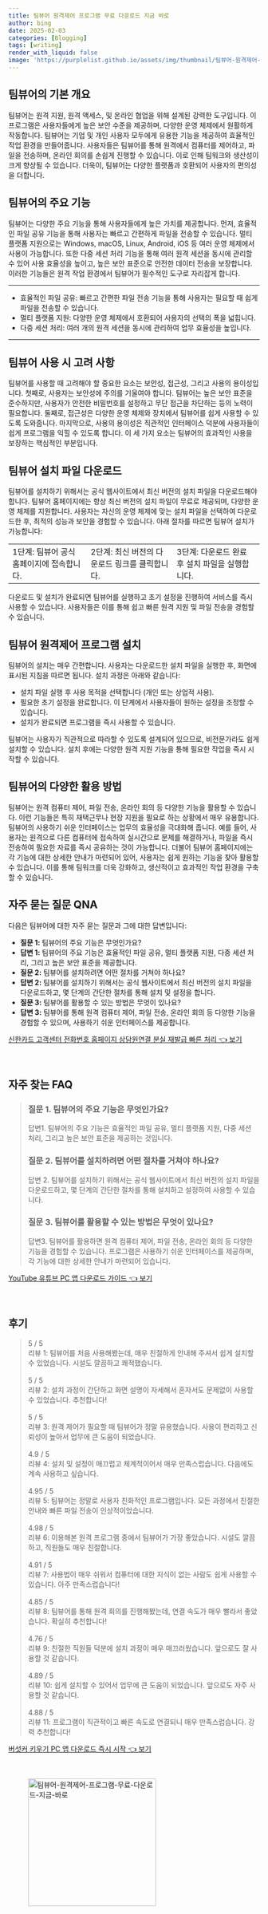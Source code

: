 ```yaml
---
title: 팀뷰어 원격제어 프로그램 무료 다운로드 지금 바로
author: bing
date: 2025-02-03
categories: [Blogging]
tags: [writing]
render_with_liquid: false
image: 'https://purplelist.github.io/assets/img/thumbnail/팀뷰어-원격제어-프로그램-무료-다운로드-지금-바로.webp'
---
```



<h2 id='팀뷰어_개요'>팀뷰어의 기본 개요</h2>

<p>팀뷰어는 원격 지원, 원격 액세스, 및 온라인 협업을 위해 설계된 강력한 도구입니다. 이 프로그램은 사용자들에게 높은 보안 수준을 제공하며, 다양한 운영 체제에서 원활하게 작동합니다. 팀뷰어는 기업 및 개인 사용자 모두에게 유용한 기능을 제공하여 효율적인 작업 환경을 만들어줍니다. 사용자들은 팀뷰어를 통해 원격에서 컴퓨터를 제어하고, 파일을 전송하며, 온라인 회의를 손쉽게 진행할 수 있습니다. 이로 인해 팀워크와 생산성이 크게 향상될 수 있습니다. 더욱이, 팀뷰어는 다양한 플랫폼과 호환되어 사용자의 편의성을 더합니다.</p>

<h2 id='주요_기능'>팀뷰어의 주요 기능</h2>

<p>팀뷰어는 다양한 주요 기능을 통해 사용자들에게 높은 가치를 제공합니다. 먼저, 효율적인 파일 공유 기능을 통해 사용자는 빠르고 간편하게 파일을 전송할 수 있습니다. 멀티 플랫폼 지원으로는 Windows, macOS, Linux, Android, iOS 등 여러 운영 체제에서 사용이 가능합니다. 또한 다중 세션 처리 기능을 통해 여러 원격 세션을 동시에 관리할 수 있어 사용 효율성을 높이고, 높은 보안 표준으로 안전한 데이터 전송을 보장합니다. 이러한 기능들은 원격 작업 환경에서 팀뷰어가 필수적인 도구로 자리잡게 합니다.</p>

<hr />

<ul>
    <li>효율적인 파일 공유: 빠르고 간편한 파일 전송 기능을 통해 사용자는 필요할 때 쉽게 파일을 전송할 수 있습니다.</li>
    <li>멀티 플랫폼 지원: 다양한 운영 체제에서 호환되어 사용자의 선택의 폭을 넓힙니다.</li>
    <li>다중 세션 처리: 여러 개의 원격 세션을 동시에 관리하여 업무 효율성을 높입니다.</li>
</ul>

<hr />

<h2 id='사용_고려사항'>팀뷰어 사용 시 고려 사항</h2>

<p>팀뷰어를 사용할 때 고려해야 할 중요한 요소는 보안성, 접근성, 그리고 사용의 용이성입니다. 첫째로, 사용자는 보안성에 주의를 기울여야 합니다. 팀뷰어는 높은 보안 표준을 준수하지만, 사용자가 안전한 비밀번호를 설정하고 무단 접근을 차단하는 등의 노력이 필요합니다. 둘째로, 접근성은 다양한 운영 체제와 장치에서 팀뷰어를 쉽게 사용할 수 있도록 도와줍니다. 마지막으로, 사용의 용이성은 직관적인 인터페이스 덕분에 사용자들이 쉽게 프로그램을 익힐 수 있도록 합니다. 이 세 가지 요소는 팀뷰어의 효과적인 사용을 보장하는 핵심적인 부분입니다.</p>

<h2 id='팀뷰어_설치_파일_다운로드'>팀뷰어 설치 파일 다운로드</h2>

<p>팀뷰어를 설치하기 위해서는 공식 웹사이트에서 최신 버전의 설치 파일을 다운로드해야 합니다. 팀뷰어 홈페이지에는 항상 최신 버전의 설치 파일이 무료로 제공되며, 다양한 운영 체제를 지원합니다. 사용자는 자신의 운영 체제에 맞는 설치 파일을 선택하여 다운로드한 후, 최적의 성능과 보안을 경험할 수 있습니다. 아래 절차를 따르면 팀뷰어 설치가 가능합니다:</p>

<table>
    <tr>
        <td>1단계: 팀뷰어 공식 홈페이지에 접속합니다.</td>
        <td>2단계: 최신 버전의 다운로드 링크를 클릭합니다.</td>
        <td>3단계: 다운로드 완료 후 설치 파일을 실행합니다.</td>
    </tr>
</table>

<p>다운로드 및 설치가 완료되면 팀뷰어를 실행하고 초기 설정을 진행하여 서비스를 즉시 사용할 수 있습니다. 사용자들은 이를 통해 쉽고 빠른 원격 지원 및 파일 전송을 경험할 수 있습니다.</p>

<h2 id='팀뷰어_설치_과정'>팀뷰어 원격제어 프로그램 설치</h2>

<p>팀뷰어의 설치는 매우 간편합니다. 사용자는 다운로드한 설치 파일을 실행한 후, 화면에 표시된 지침을 따르면 됩니다. 설치 과정은 아래와 같습니다:</p>

<ul>
    <li>설치 파일 실행 후 사용 목적을 선택합니다 (개인 또는 상업적 사용).</li>
    <li>필요한 초기 설정을 완료합니다. 이 단계에서 사용자들이 원하는 설정을 조정할 수 있습니다.</li>
    <li>설치가 완료되면 프로그램을 즉시 사용할 수 있습니다.</li>
</ul>

<p>팀뷰어는 사용자가 직관적으로 따라할 수 있도록 설계되어 있으므로, 비전문가라도 쉽게 설치할 수 있습니다. 설치 후에는 다양한 원격 지원 기능을 통해 필요한 작업을 즉시 시작할 수 있습니다.</p>

<h2 id='팀뷰어_활용_방법'>팀뷰어의 다양한 활용 방법</h2>

<p>팀뷰어는 원격 컴퓨터 제어, 파일 전송, 온라인 회의 등 다양한 기능을 활용할 수 있습니다. 이런 기능들은 특히 재택근무나 현장 지원을 필요로 하는 상황에서 매우 유용합니다. 팀뷰어의 사용하기 쉬운 인터페이스는 업무의 효율성을 극대화해 줍니다. 예를 들어, 사용자는 원격으로 다른 컴퓨터에 접속하여 실시간으로 문제를 해결하거나, 파일을 즉시 전송하여 필요한 자료를 즉시 공유하는 것이 가능합니다. 더불어 팀뷰어 홈페이지에는 각 기능에 대한 상세한 안내가 마련되어 있어, 사용자는 쉽게 원하는 기능을 찾아 활용할 수 있습니다. 이를 통해 팀워크를 더욱 강화하고, 생산적이고 효과적인 작업 환경을 구축할 수 있습니다.</p>

<h2 id='자주_묻는_질문'>자주 묻는 질문 QNA</h2>

<p>다음은 팀뷰어에 대한 자주 묻는 질문과 그에 대한 답변입니다:</p>

<ul>
    <li><b>질문 1:</b> 팀뷰어의 주요 기능은 무엇인가요?</li>
    <li><b>답변 1:</b> 팀뷰어의 주요 기능은 효율적인 파일 공유, 멀티 플랫폼 지원, 다중 세션 처리, 그리고 높은 보안 표준을 제공합니다.</li>
    <li><b>질문 2:</b> 팀뷰어를 설치하려면 어떤 절차를 거쳐야 하나요?</li>
    <li><b>답변 2:</b> 팀뷰어를 설치하기 위해서는 공식 웹사이트에서 최신 버전의 설치 파일을 다운로드하고, 몇 단계의 간단한 절차를 통해 설치 및 설정을 합니다.</li>
    <li><b>질문 3:</b> 팀뷰어를 활용할 수 있는 방법은 무엇이 있나요?</li>
    <li><b>답변 3:</b> 팀뷰어를 통해 원격 컴퓨터 제어, 파일 전송, 온라인 회의 등 다양한 기능을 경험할 수 있으며, 사용하기 쉬운 인터페이스를 제공합니다.</li>
</ul>


<p><a class="click-button" title="신한카드 고객센터 전화번호 홈페이지 상담원연결 분실 재발급 빠른 처리" href="https://purplelist.github.io/posts/%EC%8B%A0%ED%95%9C%EC%B9%B4%EB%93%9C-%EA%B3%A0%EA%B0%9D%EC%84%BC%ED%84%B0-%EC%A0%84%ED%99%94%EB%B2%88%ED%98%B8-%ED%99%88%ED%8E%98%EC%9D%B4%EC%A7%80-%EC%83%81%EB%8B%B4%EC%9B%90%EC%97%B0%EA%B2%B0-%EB%B6%84%EC%8B%A4-%EC%9E%AC%EB%B0%9C%EA%B8%89-%EB%B9%A0%EB%A5%B8-%EC%B2%98%EB%A6%AC/" rel="dofollow">신한카드 고객센터 전화번호 홈페이지 상담원연결 분실 재발급 빠른 처리 👈 보기</a></p><br>
<h2 id='자주_찾는_FAQ'>자주 찾는 FAQ</h2>
<div itemscope="" itemtype="https://schema.org/FAQPage"> 
<blockquote> 
<div itemscope="" itemprop="mainEntity" itemtype="https://schema.org/Question"> 
<h3 itemprop="name">질문 1. 팀뷰어의 주요 기능은 무엇인가요?</h3> 
<div itemscope="" itemprop="acceptedAnswer" itemtype="https://schema.org/Answer"> 
<span itemprop="text"> 
<p>답변1. 팀뷰어의 주요 기능은 효율적인 파일 공유, 멀티 플랫폼 지원, 다중 세션 처리, 그리고 높은 보안 표준을 제공하는 것입니다.</p> 
</span> 
</div> 
</div> 

<div itemscope="" itemprop="mainEntity" itemtype="https://schema.org/Question"> 
<h3 itemprop="name">질문 2. 팀뷰어를 설치하려면 어떤 절차를 거쳐야 하나요?</h3> 
<div itemscope="" itemprop="acceptedAnswer" itemtype="https://schema.org/Answer"> 
<span itemprop="text"> 
<p>답변 2. 팀뷰어를 설치하기 위해서는 공식 웹사이트에서 최신 버전의 설치 파일을 다운로드하고, 몇 단계의 간단한 절차를 통해 설치하고 설정하여 사용할 수 있습니다.</p> 
</span> 
</div> 
</div> 

<div itemscope="" itemprop="mainEntity" itemtype="https://schema.org/Question"> 
<h3 itemprop="name">질문 3. 팀뷰어를 활용할 수 있는 방법은 무엇이 있나요?</h3> 
<div itemscope="" itemprop="acceptedAnswer" itemtype="https://schema.org/Answer"> 
<span itemprop="text"> 
<p>답변3. 팀뷰어를 활용하면 원격 컴퓨터 제어, 파일 전송, 온라인 회의 등 다양한 기능을 경험할 수 있습니다. 프로그램은 사용하기 쉬운 인터페이스를 제공하며, 각 기능에 대한 상세한 안내가 마련되어 있습니다.</p> 
</span> 
</div> 
</div> 
</blockquote> 
</div>
<p><a class="click-button" title="YouTube 유튜브 PC 앱 다운로드 가이드" href="https://purplelist.github.io/posts/YouTube-%EC%9C%A0%ED%8A%9C%EB%B8%8C-PC-%EC%95%B1-%EB%8B%A4%EC%9A%B4%EB%A1%9C%EB%93%9C-%EA%B0%80%EC%9D%B4%EB%93%9C/" rel="dofollow">YouTube 유튜브 PC 앱 다운로드 가이드 👈 보기</a></p><br>
<h2 id='후기'>후기</h2>
<div itemscope itemtype="https://schema.org/Product">
  <blockquote>
  <div itemprop="review" itemscope itemtype="https://schema.org/Review">
      <div itemprop="reviewRating" itemscope itemtype="https://schema.org/Rating"> <span itemprop="ratingValue">5</span> / <span itemprop="bestRating">5</span> </div>
      <span itemprop="reviewBody">리뷰 1: 팀뷰어를 처음 사용해봤는데, 매우 친절하게 안내해 주셔서 쉽게 설치할 수 있었습니다. 시설도 깔끔하고 쾌적했습니다.</span>
  </div>
  <br>
  <div itemprop="review" itemscope itemtype="https://schema.org/Review">
      <div itemprop="reviewRating" itemscope itemtype="https://schema.org/Rating"> <span itemprop="ratingValue">5</span> / <span itemprop="bestRating">5</span> </div>
      <span itemprop="reviewBody">리뷰 2: 설치 과정이 간단하고 화면 설명이 자세해서 혼자서도 문제없이 사용할 수 있었습니다. 추천합니다!</span>
  </div>
  <br>
  <div itemprop="review" itemscope itemtype="https://schema.org/Review">
      <div itemprop="reviewRating" itemscope itemtype="https://schema.org/Rating"> <span itemprop="ratingValue">5</span> / <span itemprop="bestRating">5</span> </div>
      <span itemprop="reviewBody">리뷰 3: 원격 제어가 필요할 때 팀뷰어가 정말 유용했습니다. 사용이 편리하고 신뢰성이 높아서 업무에 큰 도움이 되었습니다.</span>
  </div>
  <br>
  <div itemprop="review" itemscope itemtype="https://schema.org/Review">
      <div itemprop="reviewRating" itemscope itemtype="https://schema.org/Rating"> <span itemprop="ratingValue">4.9</span> / <span itemprop="bestRating">5</span> </div>
      <span itemprop="reviewBody">리뷰 4: 설치 및 설정이 매끄럽고 체계적이어서 매우 만족스럽습니다. 다음에도 계속 사용하고 싶습니다.</span>
  </div>
  <br>
  <div itemprop="review" itemscope itemtype="https://schema.org/Review">
      <div itemprop="reviewRating" itemscope itemtype="https://schema.org/Rating"> <span itemprop="ratingValue">4.95</span> / <span itemprop="bestRating">5</span> </div>
      <span itemprop="reviewBody">리뷰 5: 팀뷰어는 정말로 사용자 친화적인 프로그램입니다. 모든 과정에서 친절한 안내와 빠른 파일 전송이 인상적이었습니다.</span>
  </div>
  <br>
  <div itemprop="review" itemscope itemtype="https://schema.org/Review">
      <div itemprop="reviewRating" itemscope itemtype="https://schema.org/Rating"> <span itemprop="ratingValue">4.98</span> / <span itemprop="bestRating">5</span> </div>
      <span itemprop="reviewBody">리뷰 6: 이용해본 원격 프로그램 중에서 팀뷰어가 가장 좋았습니다. 시설도 깔끔하고, 직원들도 매우 친절합니다.</span>
  </div>
  <br>
  <div itemprop="review" itemscope itemtype="https://schema.org/Review">
      <div itemprop="reviewRating" itemscope itemtype="https://schema.org/Rating"> <span itemprop="ratingValue">4.91</span> / <span itemprop="bestRating">5</span> </div>
      <span itemprop="reviewBody">리뷰 7: 사용법이 매우 쉬워서 컴퓨터에 대한 지식이 없는 사람도 쉽게 사용할 수 있습니다. 아주 만족스럽습니다!</span>
  </div>
  <br>
  <div itemprop="review" itemscope itemtype="https://schema.org/Review">
      <div itemprop="reviewRating" itemscope itemtype="https://schema.org/Rating"> <span itemprop="ratingValue">4.85</span> / <span itemprop="bestRating">5</span> </div>
      <span itemprop="reviewBody">리뷰 8: 팀뷰어를 통해 원격 회의를 진행해봤는데, 연결 속도가 매우 빨라서 좋았습니다. 확실히 추천합니다!</span>
  </div>
  <br>
  <div itemprop="review" itemscope itemtype="https://schema.org/Review">
      <div itemprop="reviewRating" itemscope itemtype="https://schema.org/Rating"> <span itemprop="ratingValue">4.76</span> / <span itemprop="bestRating">5</span> </div>
      <span itemprop="reviewBody">리뷰 9: 친절한 직원들 덕분에 설치 과정이 매우 매끄러웠습니다. 앞으로도 잘 사용할 것 같습니다.</span>
  </div>
  <br>
  <div itemprop="review" itemscope itemtype="https://schema.org/Review">
      <div itemprop="reviewRating" itemscope itemtype="https://schema.org/Rating"> <span itemprop="ratingValue">4.89</span> / <span itemprop="bestRating">5</span> </div>
      <span itemprop="reviewBody">리뷰 10: 쉽게 설치할 수 있어서 업무에 큰 도움이 되었습니다. 앞으로도 자주 사용할 것 같습니다.</span>
  </div>
  <br>
  <div itemprop="review" itemscope itemtype="https://schema.org/Review">
      <div itemprop="reviewRating" itemscope itemtype="https://schema.org/Rating"> <span itemprop="ratingValue">4.88</span> / <span itemprop="bestRating">5</span> </div>
      <span itemprop="reviewBody">리뷰 11: 프로그램이 직관적이고 빠른 속도로 연결되니 매우 만족스럽습니다. 강력 추천합니다!</span>
  </div>
  </blockquote>
</div>
<p><a class="click-button" title="버섯커 키우기 PC 앱 다운로드 즉시 시작" href="https://purplelist.github.io/posts/%EB%B2%84%EC%84%AF%EC%BB%A4-%ED%82%A4%EC%9A%B0%EA%B8%B0-PC-%EC%95%B1-%EB%8B%A4%EC%9A%B4%EB%A1%9C%EB%93%9C-%EC%A6%89%EC%8B%9C-%EC%8B%9C%EC%9E%91/" rel="dofollow">버섯커 키우기 PC 앱 다운로드 즉시 시작 👈 보기</a></p><br>
<figure class="image"><img src="https://purplelist.github.io/assets/img/thumbnail/팀뷰어-원격제어-프로그램-무료-다운로드-지금-바로.webp" alt="팀뷰어-원격제어-프로그램-무료-다운로드-지금-바로" width="256" height="256"></figure>